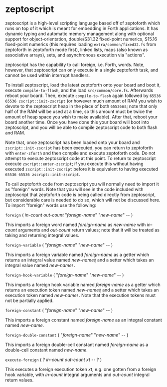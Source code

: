 # zeptoscript

zeptoscript is a high-level scripting language based off of zeptoforth which runs on top of it which is meant for embedding in Forth applications. It has dynamic typing and automatic memory management along with optional support for object-orientation, double/S31.32 fixed-point numerics, S15.16 fixed-point numerics (this requires loading `extra/common/fixed32.fs` from zeptoforth in zeptoforth mode first), linked lists, maps (also known as associative arrays), sets, and asynchronous execution via "actions".

zeptoscript has the capability to call foreign, i.e. Forth, words. Note, however, that zeptoscript can only execute in a single zeptoforth task, and cannot be used within interrupt handlers.

To install zeptoscript, load the latest zeptoforth onto your board and boot it, execute `compile-to-flash`, and the load `src/common/core.fs`. Afterwards reboot your board. Then, execute `compile-to-flash` again followed by `65536 65536 zscript::init-zscript` (or however much amount of RAM you wish to devote to the zeptoscript heap in the place of both `65536`es; note that only half of the RAM will be used at a time, so this amount must be twice the amount of heap space you wish to make available). After that, reboot your board another time. Once you have done this your board will boot into zeptoscript, and you will be able to compile zeptoscript code to both flash and RAM.

Note that, once zeptoscript has been loaded onto your board and `zscript::init-zscript` has been executed, you can return to zeptoforth with `enter-zforth` and then compile and execute zeptoforth code. Do not attempt to execute zeptoscript code at this point. To return to zeptoscript execute `zscript::enter-zscript`; if you execute this without having executed `zscript::init-zscript` before it is equivalent to having executed `65536 65536 zscript::init-zscript`.

To call zeptoforth code from zeptoscript you will normally need to import it as "foreign" words. Note that you will see in the code included with zeptoscript that zeptoforth code is being called directly from zeptoscript, but considerable care is needed to do so, which will not be discussed here. To import "foreign" words use the following:

`foreign` ( *in-count* *out-count* "*foreign-name*" "*new-name*" -- )

This imports a foreign word named *foreign-name* as *new-name* with *in-count* arguments and *out-count* return values; note that it will be treated as taking and returning integral values.

`foreign-variable` ( "*foreign-name*" "*new-name*" -- )

This imports a foreign variable named *foreign-name* as a getter which returns an integral value named *new-name*`@` and a setter which takes an integral value named *new-name*`!`.

`foreign-hook-variable` ( "*foreign-name*" "*new-name*" -- )

This imports a foreign hook variable named *foreign-name* as a getter which returns an execution token named *new-name*`@` and a setter which takes an execution token named *new-name*`!`. Note that the execution tokens must not be partially applied.

`foreign-constant` ( "*foreign-name*" "*new-name*" -- )

This imports a foreign constant named *foreign-name* as an integral constant named *new-name*.

`foreign-double-constant` ( "*foreign-name*" "*new-name*" -- )

This imports a foreign double-cell constant named *foreign-name* as a double-cell constant named *new-name*.

`execute-foreign` ( ? *in-count* *out-count* *xt* -- ? )

This executes a foreign execution token *xt*, e.g. one gotten from a foreign hook variable, with *in-count* integral arguments and *out-count* integral return values.
